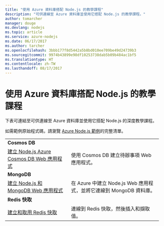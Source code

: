 ```yaml
---
title: "使用 Azure 資料庫搭配 Node.js 的教學課程"
description: "可供連線至 Azure 資料庫並使用它搭配 Node.js 的教學課程。"
author: tomarcher
manager: douge
ms.devlang: nodejs
ms.topic: article
ms.service: azure-nodejs
ms.date: 06/17/2017
ms.author: tarcher
ms.openlocfilehash: 3bbb177f8d5442a5b8bd010ee709be49d24739b3
ms.sourcegitcommit: 9974b43899e98df10253738dab5b09b484ac1bf5
ms.translationtype: HT
ms.contentlocale: zh-TW
ms.lasthandoff: 08/17/2017
---
```

# <a name="tutorials-for-using-azure-databases-with-nodejs"></a>使用 Azure 資料庫搭配 Node.js 的教學課程

下表可連結至可供連線至 Azure 資料庫並使用它搭配 Node.js 的深度教學課程。 

如需範例原始程式碼，請瀏覽 [Azure Node.js 範例](https://azure.microsoft.com/resources/samples/?term=nodejs)的完整清單。

| | |
|---|---|
| **Cosmos DB** ||
| [建立 Node.js Azure Cosmos DB Web 應用程式](http://docs.microsoft.com/azure/documentdb/documentdb-nodejs-application?toc=/azure/node/toc.json&bc=/azure/node/toc.json) | 使用 Cosmos DB 建立待辦事項 Web 應用程式。  |
| **MongoDB** ||
| [建立 Node.js 和 MongoDB Web 應用程式](http://docs.microsoft.com/azure/app-service-web/app-service-web-tutorial-nodejs-mongodb-app?toc=/azure/node/toc.json&bc=/azure/node/toc.json) | 在 Azure 中建立 Node.js Web 應用程式，並將它連線到 MongoDB 資料庫。  |
| **Redis 快取** | |
| [建立和取用 Redis 快取](http://docs.microsoft.com/azure/redis-cache/cache-nodejs-get-started?toc=/azure/node/toc.json&bc=/azure/node/toc.json) | 連線到 Redis 快取，然後插入和擷取值。
